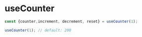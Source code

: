 # useCounter

```ts
const {counter,increment, decrement, reset} = useCounter(1);

useCounter(1); // default: 200
```
